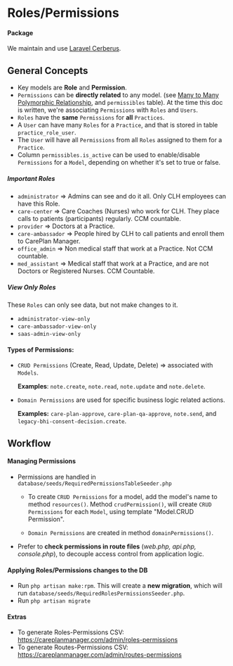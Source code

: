 # Roles/Permissions

#### Package
We maintain and use [Laravel Cerberus](https://github.com/circlelinkhealth/laravel-cerberus).


## General Concepts
- Key models are **Role** and **Permission**.
- `Permissions` can be **directly related** to any model. (see [Many to Many Polymorphic Relationship](https://laravel.com/docs/5.5/eloquent-relationships#many-to-many-polymorphic-relations), and `permissibles` table).
At the time this doc is written, we're associating `Permissions` with `Roles` and `Users`. 
- `Roles` have the **same** `Permissions` for **all** `Practices`.
- A `User` can have many `Roles` for a `Practice`, and that is stored in table `practice_role_user`.
- The `User` will have all `Permissions` from all `Roles` assigned to them for a `Practice`.
- Column `permissibles.is_active` can be used to enable/disable `Permissions` for a `Model`, depending on whether it's set to true or false.
  

##### Important Roles 
- `administrator` => Admins can see and do it all. Only CLH employees can have this Role. 
- `care-center` => Care Coaches (Nurses) who work for CLH. They place calls to patients (participants) regularly. CCM countable.
- `provider` => Doctors at a Practice.
- `care-ambassador` => People hired by CLH to call patients and enroll them to CarePlan Manager.
- `office_admin` => Non medical staff that work at a Practice. Not CCM countable. 
- `med_assistant` => Medical staff that work at a Practice, and are not Doctors or Registered Nurses. CCM Countable. 

##### View Only Roles
These `Roles` can only see data, but not make changes to it.
- `administrator-view-only` 
- `care-ambassador-view-only` 
- `saas-admin-view-only`


#### Types of Permissions:
- `CRUD Permissions` (Create, Read, Update, Delete) => associated with `Models`. 
   
   **Examples**: `note.create`, `note.read`, `note.update` and `note.delete`.

- `Domain Permissions` are used for specific business logic related actions. 
 
    **Examples:** `care-plan-approve`, `care-plan-qa-approve`, `note.send`, and `legacy-bhi-consent-decision.create`.

## Workflow
#### Managing Permissions
- Permissions are handled in `database/seeds/RequiredPermissionsTableSeeder.php`

    * To create `CRUD Permissions` for a model, add the model's name to method `resources()`. Method `crudPermission()`, will create `CRUD Permissions` for each `Model`, using template "Model.CRUD Permission".
    
    * `Domain Permissions` are created in method `domainPermissions()`.

- Prefer to **check permissions in route files** (*web.php, api.php, console.php*), to decouple access control from application logic.

#### Applying Roles/Permissions changes to the DB
- Run `php artisan make:rpm`. This will create a **new migration**, which will run `database/seeds/RequiredRolesPermissionsSeeder.php`.
- Run `php artisan migrate`



#### Extras

- To generate Roles-Permissions CSV:  
https://careplanmanager.com/admin/roles-permissions 
- To generate Routes-Permissions CSV: https://careplanmanager.com/admin/routes-permissions

